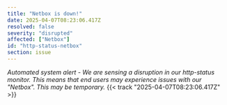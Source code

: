 ```yaml
---
title: "Netbox is down!"
date: 2025-04-07T08:23:06.417Z
resolved: false
severity: "disrupted"
affected: ["Netbox"]
id: "http-status-netbox"
section: issue
---
```


**Automated system alert* - We are sensing a disruption in our http-status monitor. This means that end users may experience issues with our "Netbox". This may be temporary.* {{< track "2025-04-07T08:23:06.417Z" >}}
